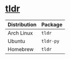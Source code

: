 # [tldr](https://github.com/tldr-pages/tldr)

| Distribution | Package   |
| ------------ | --------- |
| Arch Linux   | `tldr`    |
| Ubuntu       | `tldr-py` |
| Homebrew     | `tldr`    |
